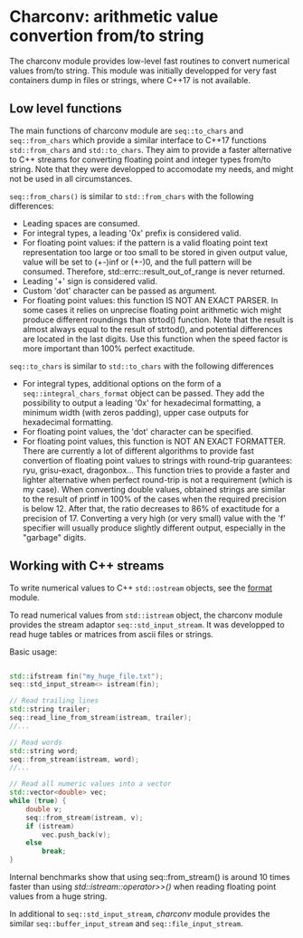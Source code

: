 # Charconv: arithmetic value convertion from/to string

The charconv module provides low-level fast routines to convert numerical values from/to string.
This module was initially developped for very fast containers dump in files or strings, where C++17 is not available.

## Low level functions


The main functions of charconv module are `seq::to_chars` and `seq::from_chars` which provide a similar interface to C++17 functions `std::from_chars` and `std::to_chars`. 
They aim to provide a faster alternative to C++ streams for converting floating point and integer types from/to string. Note that they were developped to accomodate my needs, and might not be used in all circumstances.

`seq::from_chars()` is similar to `std::from_chars` with the following differences:
-	Leading spaces are consumed.
-	For integral types, a leading '0x' prefix is considered valid.
-	For floating point values: if the pattern is a valid floating point text representation too large or too small to be stored in given output value, value will be set to (+-)inf or (+-)0, 
	and the full pattern will be consumed. Therefore, std::errc::result_out_of_range is never returned.
-	Leading '+' sign is considered valid.
-	Custom 'dot' character can be passed as argument.
-	For floating point values: this function IS NOT AN EXACT PARSER. In some cases it relies on unprecise floating point arithmetic wich might produce different roundings than strtod() function.
	Note that the result is almost always equal to the result of strtod(), and potential differences are located in the last digits. Use this function when the speed factor is more important than 100% perfect exactitude.

`seq::to_chars` is similar to `std::to_chars` with the following differences
-	For integral types, additional options on the form of a `seq::integral_chars_format` object can be passed. They add the possibility to output a leading '0x' for hexadecimal
	formatting, a minimum width (with zeros padding), upper case outputs for hexadecimal formatting.
-	For floating point values, the 'dot' character can be specified.
-	For floating point values, this function is NOT AN EXACT FORMATTER.
	There are currently a lot of different algorithms to provide fast convertion of floating point values to strings with round-trip guarantees: ryu, grisu-exact, dragonbox... 
	This function tries to provide a faster and lighter alternative when perfect round-trip is not a requirement (which is my case).
	When converting double values, obtained strings are similar to the result of printf in 100% of the cases when the required precision is below 12. 
	After that, the ratio decreases to 86% of exactitude for a precision of 17. Converting a very high (or very small) value with the 'f' specifier will usually produce slightly different output, especially in the "garbage" digits.


## Working with C++ streams


To write numerical values to C++ `std::ostream` objects, see the [format](format.md) module.

To read numerical values from `std::istream` object, the charconv module provides the stream adaptor `seq::std_input_stream`.
It was developped to read huge tables or matrices from ascii files or strings.

Basic usage:

```cpp

std::ifstream fin("my_huge_file.txt");
seq::std_input_stream<> istream(fin);

// Read trailing lines
std::string trailer;
seq::read_line_from_stream(istream, trailer);
//...

// Read words
std::string word;
seq::from_stream(istream, word);
//...

// Read all numeric values into a vector
std::vector<double> vec;
while (true) {
	double v;
	seq::from_stream(istream, v);
	if (istream)
		vec.push_back(v);
	else
		break;
}

```

Internal benchmarks show that using seq::from_stream() is around 10 times faster than using *std::istream::operator>>()* when reading floating point values from a huge string.

In additional to `seq::std_input_stream`, *charconv* module provides the similar `seq::buffer_input_stream` and `seq::file_input_stream`.